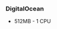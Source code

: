 <!-- usedin: [ _legacy_docker/getting-started/server-size.md, _maestro/getting-started/server-size.md, _node/getting-started/server-size.md, _rails/getting-started/server-size.md, _skycap/getting-started/server-size.md] -->


### DigitalOcean
- 512MB - 1 CPU

